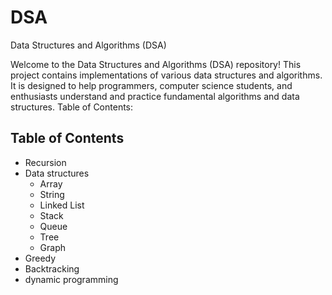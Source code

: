 # DSA
Data Structures and Algorithms (DSA)

Welcome to the Data Structures and Algorithms (DSA) repository! This project contains implementations of various data structures and algorithms. It is designed to help programmers, computer science students, and enthusiasts understand and practice fundamental algorithms and data structures.
Table of Contents:

## Table of Contents
 - Recursion
 - Data structures
   - Array
   - String
   - Linked List
   - Stack
   - Queue
   - Tree
   - Graph
 - Greedy
 - Backtracking
 - dynamic programming
